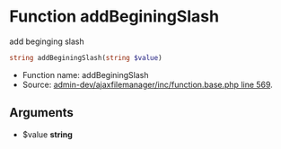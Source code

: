 Function addBeginingSlash
===========================

add beginging slash



```php
string addBeginingSlash(string $value)
```

* Function name: addBeginingSlash
* Source: [admin-dev/ajaxfilemanager/inc/function.base.php line 569](https://github.com/PrestaShop/PrestaShop/blob/1.5.6.2/admin-dev/ajaxfilemanager/inc/function.base.php#L569).

Arguments
---------

* $value **string**


